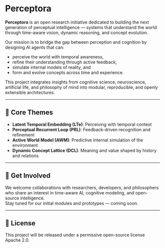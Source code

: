 # Perceptora

**Perceptora** is an open research initiative dedicated to building the next generation of perceptual intelligence — systems that understand the world through time-aware vision, dynamic reasoning, and concept evolution.

Our mission is to bridge the gap between perception and cognition by designing AI agents that can:
- perceive the world with temporal awareness,
- refine their understanding through active feedback,
- simulate internal models of reality, and
- form and evolve concepts across time and experience.

This project integrates insights from cognitive science, neuroscience, artificial life, and philosophy of mind into modular, reproducible, and openly extensible architectures.

---

## 🔬 Core Themes

- **Latent Temporal Embedding (LTe)**: Perceiving with temporal context  
- **Perceptual Recurrent Loop (PRL)**: Feedback-driven recognition and refinement  
- **Active World Model (AWM)**: Predictive internal simulation of the environment  
- **Dynamic Concept Lattice (DCL)**: Meaning and value shaped by history and relations  

---

## 🌱 Get Involved

We welcome collaborations with researchers, developers, and philosophers who share an interest in time-aware AI, cognitive modeling, and open-source intelligence.  
Stay tuned for our initial modules and prototypes — coming soon.

---

## 📜 License

This project will be released under a permissive open-source license Apache 2.0.
